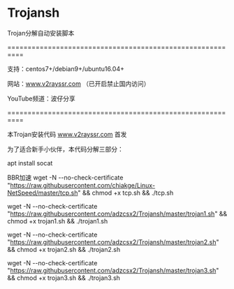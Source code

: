 # Trojansh
Trojan分解自动安装脚本

==========================================================

支持：centos7+/debian9+/ubuntu16.04+

网站：www.v2rayssr.com （已开启禁止国内访问）

YouTube频道：波仔分享

==========================================================

本Trojan安装代码 www.v2rayssr.com 首发

为了适合新手小伙伴，本代码分解三部分：

apt install socat 

BBR加速
wget -N --no-check-certificate "https://raw.githubusercontent.com/chiakge/Linux-NetSpeed/master/tcp.sh" && chmod +x tcp.sh && ./tcp.sh

wget -N --no-check-certificate "https://raw.githubusercontent.com/adzcsx2/Trojansh/master/trojan1.sh" && chmod +x trojan1.sh && ./trojan1.sh

wget -N --no-check-certificate "https://raw.githubusercontent.com/adzcsx2/Trojansh/master/trojan2.sh" && chmod +x trojan2.sh && ./trojan2.sh

wget -N --no-check-certificate "https://raw.githubusercontent.com/adzcsx2/Trojansh/master/trojan3.sh" && chmod +x trojan3.sh && ./trojan3.sh
